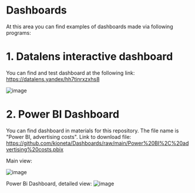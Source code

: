 # Dashboards
At this area you can find examples of dashboards made via following programs:

# 1. Datalens interactive dashboard
You can find and test dashboard at the following link: https://datalens.yandex/hh7tinrxzxhs8

![image](https://github.com/kioneta/Dashboards/assets/110675077/cfa89319-67be-479c-9a33-6db56da57dba)

# 2. Power BI Dashboard

You can find dashboard in materials for this repository. The file name is "Power BI, advertising costs". Link to download file: https://github.com/kioneta/Dashboards/raw/main/Power%20BI%2C%20advertising%20costs.pbix

Main view:

![image](https://github.com/kioneta/Dashboards/assets/110675077/b77f2ab2-4222-46f6-a124-0cd09b687284)

Power Bi Dashboard, detailed view:
![image](https://github.com/kioneta/Dashboards/assets/110675077/8b0acb61-ecde-46e7-8159-75316ae3fee6)

